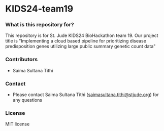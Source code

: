 # KIDS24-team19 #

### What is this repository for? ###
This repository is for St. Jude KIDS24 BioHackathon team 19. Our project title is "Implementing a cloud based pipeline for prioritizing disease predisposition genes utilizing large public summary genetic count data"

### Contributors ###
* Saima Sultana Tithi

### Contact ###
* Please contact Saima Sultana Tithi (saimasultana.tithi@stjude.org) for any questions

### License ###
MIT license
